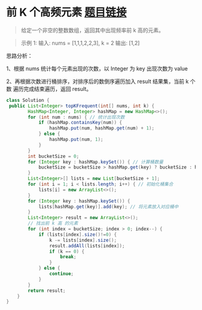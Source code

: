 ﻿# 前 K 个高频元素 [题目链接](https://leetcode-cn.com/problems/top-k-frequent-elements/)
>给定一个非空的整数数组，返回其中出现频率前 k 高的元素。

>示例 1:
输入: nums = [1,1,1,2,2,3], k = 2
输出: [1,2]

思路分析：

1、根据 nums 统计每个元素出现的次数，以 Integer 为 key 出现次数为 value

2、再根据次数进行桶排序，对排序后的数倒序遍历加入 result 结果集，当前 k 个数 遍历完成结束遍历，返回 result。
```java
class Solution {
 public List<Integer> topKFrequent(int[] nums, int k) {
        HashMap<Integer, Integer> hashMap = new HashMap<>();
        for (int num : nums) { // 统计出现次数
            if (hashMap.containsKey(num)) {
                hashMap.put(num, hashMap.get(num) + 1);
            } else {
                hashMap.put(num, 1);
            }
        }
        int bucketSize = 0;
        for (Integer key : hashMap.keySet()) { // 计算桶数量
            bucketSize = bucketSize > hashMap.get(key) ? bucketSize : hashMap.get(key); //
        }
        List<Integer>[] lists = new List[bucketSize + 1];
        for (int i = 1; i < lists.length; i++) { // 初始化桶集合
            lists[i] = new ArrayList<>();
        }
        for (Integer key : hashMap.keySet()) {
            lists[hashMap.get(key)].add(key); // 将元素放入对应桶中
        }
        List<Integer> result = new ArrayList<>();
        // 找出前 k 高 的元素
        for (int index = bucketSize; index > 0; index--) {
            if (lists[index].size()!=0) {
                k -= lists[index].size();
                result.addAll(lists[index]);
                if (k == 0) {
                    break;
                }
            } else {
                continue;
            }
        }
        return result;
    }
}
```

